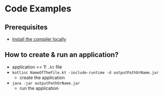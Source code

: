 # Code Examples

## Prerequisites
* [Install the compiler locally](https://kotlinlang.org/docs/command-line.html#install-the-compiler)

## How to create & run an application?
* application == 1! `.kt` file
* `kotlinc NameOfTheFile.kt -include-runtime -d outputPathOrName.jar`
  * create the application
* `java -jar outputPathOrName.jar`
  * run the application
